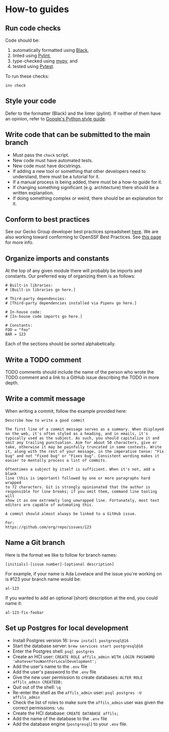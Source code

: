 # How-to guides

## Run code checks

Code should be:

1. automatically formatted using [Black](https://github.com/psf/black),
2. linted using [Pylint](https://github.com/pylint-dev/pylint),
3. type-checked using [mypy](https://mypy-lang.org/), and
4. tested using [Pytest](https://github.com/pytest-dev/pytest/).

To run these checks:

```
inv check
```

## Style your code

Defer to the formatter (Black) and the linter (pylint). If neither of them have
an opinion, refer to
[Google's Python style guide](https://google.github.io/styleguide/pyguide.html).

## Write code that can be submitted to the main branch

- Must pass the `check` script.
- New code must have automated tests.
- New code must have docstrings.
- If adding a new tool or something that other developers need to understand,
  there must be a tutorial for it.
- If a manual process is being added, there must be a how-to guide for it.
- If changing something significant (e.g. architecture) there should be a
  written explanation.
- If doing something complex or weird, there should be an explanation for it.

## Conform to best practices

See our Gecko Group developer best practices spreadsheet
[here](https://docs.google.com/spreadsheets/d/1MLeEQE-v3eEnEtKNG4oJ8q6a8pal9q462TTgVcodcg4/edit?pli=1#gid=0).
We are also working toward conforming to OpenSSF Best Practices. See
[this page](https://www.bestpractices.dev/en/projects/8941) for more info.

## Organize imports and constants

At the top of any given module there will probably be imports and constants. Our
preferred way of organizing them is as follows:

```
# Built-in libraries:
# [Built-in libraries go here.]

# Third-party dependencies:
# [Third-party dependencies installed via Pipenv go here.]

# In-house code:
# [In-house code imports go here.]

# Constants:
FOO = "foo"
BAR = 123
```

Each of the sections should be sorted alphabetically.

## Write a TODO comment

TODO comments should include the name of the person who wrote the TODO comment
and a link to a GitHub issue describing the TODO in more depth.

## Write a commit message

When writing a commit, follow the example provided here:

```
Describe how to write a good commit

The first line of a commit message serves as a summary. When displayed
on the web, it's often styled as a heading, and in emails, it's
typically used as the subject. As such, you should capitalize it and
omit any trailing punctuation. Aim for about 50 characters, give or
take, otherwise it may be painfully truncated in some contexts. Write
it, along with the rest of your message, in the imperative tense: "Fix
bug" and not "Fixed bug" or "Fixes bug". Consistent wording makes it
easier to mentally process a list of commits.

Oftentimes a subject by itself is sufficient. When it's not, add a blank
line (this is important) followed by one or more paragraphs hard wrapped
to 72 characters. Git is strongly opinionated that the author is
responsible for line breaks; if you omit them, command line tooling will
show it as one extremely long unwrapped line. Fortunately, most text
editors are capable of automating this.

A commit should almost always be linked to a GitHub issue.

For:
https://github.com/org/repo/issues/123
```

## Name a Git branch

Here is the format we like to follow for branch names:

```
[initials]-[issue number]-[optional description]
```

For example, if your name is Ada Lovelace and the issue you're working on is
#123 your branch name would be:

```
al-123
```

If you wanted to add an optional (short) description at the end, you could name
it:

```
al-123-fix-foobar
```

## Set up Postgres for local development

- Install Postgres version 16: `brew install postgresql@16`
- Start the database server: `brew services start postgresql@16`
- Enter the Postgres shell: `psql postgres`
- Create an HCI user:
  `CREATE ROLE affils_admin WITH LOGIN PASSWORD 'whateverYouWantForLocalDevelopment';`
- Add the user's name to the `.env` file
- Add the user's password to the `.env` file
- Give the new user permission to create databases:
  `ALTER ROLE affils_admin CREATEDB;`
- Quit out of the shell: `\q`
- Re-enter the shell as the `affils_admin` user: `psql postgres -U affils_admin`
- Check the list of roles to make sure the `affils_admin` user was given the
  correct permissions: `\du`
- Create the HCI database: `CREATE DATABASE affils;`
- Add the name of the database to the `.env` file
- Add the database engine (`postgresql`) to your `.env` file.

